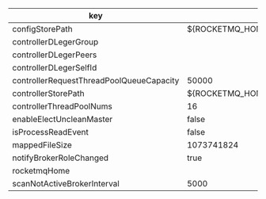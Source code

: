 |key|value|important|
|---|---|---|
|configStorePath|${ROCKETMQ_HOME}/controller/controller.properties||
|controllerDLegerGroup|||
|controllerDLegerPeers|||
|controllerDLegerSelfId|||
|controllerRequestThreadPoolQueueCapacity|50000||
|controllerStorePath|${ROCKETMQ_HOME}/DledgerController||
|controllerThreadPoolNums|16||
|enableElectUncleanMaster|false||
|isProcessReadEvent|false||
|mappedFileSize|1073741824||
|notifyBrokerRoleChanged|true||
|rocketmqHome|||
|scanNotActiveBrokerInterval|5000||
